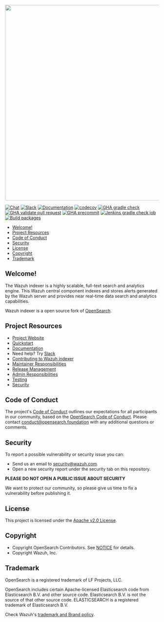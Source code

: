 <p align="center">
    <img width="640px" src="https://wazuh.com/brand-assets/Wazuh-Logo.svg"/>
</p>

[![Chat](https://img.shields.io/badge/chat-on%20forums-blue)](https://groups.google.com/forum/#!forum/wazuh)
[![Slack](https://img.shields.io/badge/slack-join-blue.svg)](https://wazuh.com/community/join-us-on-slack)
[![Documentation](https://img.shields.io/badge/documentation-reference-blue)](https://documentation.wazuh.com)
[![codecov](https://codecov.io/gh/opensearch-project/OpenSearch/branch/2.x/graph/badge.svg)](https://codecov.io/gh/opensearch-project/OpenSearch)
[![GHA gradle check](https://github.com/opensearch-project/OpenSearch/actions/workflows/gradle-check.yml/badge.svg)](https://github.com/opensearch-project/OpenSearch/actions/workflows/gradle-check.yml)
[![GHA validate pull request](https://github.com/opensearch-project/OpenSearch/actions/workflows/wrapper.yml/badge.svg)](https://github.com/opensearch-project/OpenSearch/actions/workflows/wrapper.yml)
[![GHA precommit](https://github.com/opensearch-project/OpenSearch/actions/workflows/precommit.yml/badge.svg)](https://github.com/opensearch-project/OpenSearch/actions/workflows/precommit.yml)
[![Jenkins gradle check job](https://img.shields.io/jenkins/build?jobUrl=https%3A%2F%2Fbuild.ci.opensearch.org%2Fjob%2Fgradle-check%2F&label=Jenkins%20Gradle%20Check)](https://build.ci.opensearch.org/job/gradle-check/)
[![Build packages](https://github.com/wazuh/wazuh-indexer/actions/workflows/build.yml/badge.svg)](https://github.com/wazuh/wazuh-indexer/actions/workflows/build.yml)

- [Welcome!](#welcome)
- [Project Resources](#project-resources)
- [Code of Conduct](#code-of-conduct)
- [Security](#security)
- [License](#license)
- [Copyright](#copyright)
- [Trademark](#trademark)

## Welcome!

The Wazuh indexer is a highly scalable, full-text search and analytics engine. This Wazuh central component indexes and stores alerts generated by the Wazuh server and provides near real-time data search and analytics capabilities.

Wazuh indexer is a open source fork of [OpenSearch](https://github.com/opensearch-project/opensearch).

## Project Resources

* [Project Website](https://wazuh.com)
* [Quickstart](https://documentation.wazuh.com/current/quickstart.html)
* [Documentation](https://documentation.wazuh.com)
* Need help? Try [Slack](https://wazuh.com/community/join-us-on-slack)
* [Contributing to Wazuh indexer](CONTRIBUTING.md)
* [Maintainer Responsibilities](MAINTAINERS.md)
* [Release Management](RELEASING.md)
* [Admin Responsibilities](ADMINS.md)
* [Testing](TESTING.md)
* [Security](SECURITY.md)

## Code of Conduct

The project's [Code of Conduct](CODE_OF_CONDUCT.md) outlines our expectations for all participants in our community, based on the [OpenSearch Code of Conduct](https://opensearch.org/code-of-conduct/). Please contact [conduct@opensearch.foundation](mailto:conduct@opensearch.foundation) with any additional questions or comments.

## Security

To report a possible vulnerability or security issue you can:
- Send us an email to security@wazuh.com.
- Open a new security report under the security tab on this repository.

**PLEASE DO NOT OPEN A PUBLIC ISSUE ABOUT SECURITY**

We want to protect our community, so please give us time to fix a vulnerability
before publishing it.

## License

This project is licensed under the [Apache v2.0 License](LICENSE.txt).

## Copyright

- Copyright OpenSearch Contributors. See [NOTICE](NOTICE.txt) for details.
- Copyright Wazuh, Inc.

## Trademark

OpenSearch is a registered trademark of LF Projects, LLC.

OpenSearch includes certain Apache-licensed Elasticsearch code from Elasticsearch B.V. and other source code. Elasticsearch B.V. is not the source of that other source code. ELASTICSEARCH is a registered trademark of Elasticsearch B.V.

Check Wazuh's [trademark and Brand policy](https://wazuh.com/trademark-and-brand-policy/).
